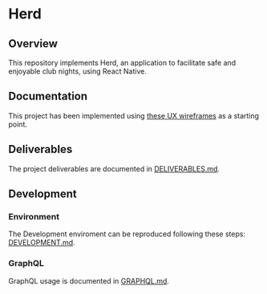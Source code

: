 # Herd

## Overview

This repository implements Herd, an application to facilitate safe and enjoyable club nights, using React Native.

## Documentation

This project has been implemented using [these UX wireframes](./docs/ux-wireframes/index.html) as a starting point.

## Deliverables

The project deliverables are documented in [DELIVERABLES.md](./DELIVERABLES.md).

## Development

### Environment

The Development enviroment can be reproduced following these steps: [DEVELOPMENT.md](./docs/DEVELOPMENT.md).

### GraphQL

GraphQL usage is documented in [GRAPHQL.md](./GRAPHQL.md).
